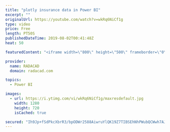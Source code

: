 ```yaml
---
title: "plotly insurance data in Power BI"
excerpt: ""
originalUrl: https://youtube.com/watch?v=wkRq6NiCf1g
type: video
price: Free
length: PT50S
publishedDateTime: 2019-08-02T00:41:48Z
heat: 50

featuredContent: "<iframe width=\"800\" height=\"500\" frameborder=\"0\" src=\"https://www.youtube.com/embed/wkRq6NiCf1g\" allow=\"accelerometer; autoplay; encrypted-media; gyroscope; picture-in-picture\" allowfullscreen></iframe>"

provider:
  name: RADACAD
  domain: radacad.com

topics:
  - Power BI

images:
  - url: https://i.ytimg.com/vi/wkRq6NiCf1g/maxresdefault.jpg
    width: 1280
    height: 720
    isCached: true

secured: "Ih9Jp+fSdPkcXbrR3/bpODWr2588AiwruYlQK19Z7TIBSEhNhPWubQCWwh7AJlkhQp9QsIcKz7x2w+k6qSUHKj6G6J6agMft1AT7fdZHgOUN9rWQxvwUDr0Z1tjmYTE4WsnUpnJyE8RqYdulaJUnaVscxkyQhDfNGp3g342vFq6rYXomtjc7NHssMHulLlqX7D3EzOkqrat+fzANIKK9Nx1Cg2bkUhd64aEOSz8Yu2n33970Qs3M4wXaE4SpPwz10LuGvaiC4Si4JHwEUHDB2t0mKUd2Iv2l6CzBUZGZfOXyKa2O8pQW2she1LQEuojM85EgOxXVRDIDkYHAdzVnwgJHfCScikQOJli19zY9uhc088MK56klOJFcVWpPCqLOwcg4XrswB5G/bFZnxF+jzNdwCdBpbGB5KM3+8voR3IE=;okNRh2ES8ZJG3RdgXmMOYA=="
---
```



